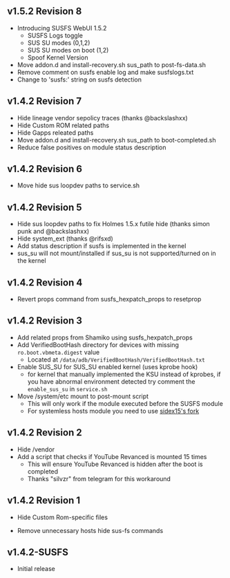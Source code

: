## v1.5.2 Revision 8
* Introducing SUSFS WebUI 1.5.2
	* SUSFS Logs toggle
	* SUS SU modes (0,1,2)
	* SUS SU modes on boot (1,2)
	* Spoof Kernel Version
* Move addon.d and install-recovery.sh sus_path to post-fs-data.sh
* Remove comment on susfs enable log and make susfslogs.txt
* Change to 'susfs:' string on susfs detection

## v1.4.2 Revision 7
* Hide lineage vendor sepolicy traces (thanks @backslashxx)
* Hide Custom ROM related paths
* Hide Gapps releated paths
* Move addon.d and install-recovery.sh sus_path to boot-completed.sh
* Reduce false positives on module status description

## v1.4.2 Revision 6
* Move hide sus loopdev paths to service.sh

## v1.4.2 Revision 5
* Hide sus loopdev paths to fix Holmes 1.5.x futile hide (thanks simon punk and @backslashxx)
* Hide system_ext (thanks @rifsxd)
* Add status description if susfs is implemented in the kernel
* sus_su will not mount/installed if sus_su is not supported/turned on in the kernel

## v1.4.2 Revision 4
* Revert props command from susfs_hexpatch_props to resetprop

## v1.4.2 Revision 3
* Add related props from Shamiko using susfs_hexpatch_props
* Add VerifiedBootHash directory for devices with missing `ro.boot.vbmeta.digest` value
	* Located at `/data/adb/VerifiedBootHash/VerifiedBootHash.txt`
* Enable SUS_SU for SUS_SU enabled kernel (uses kprobe hook)
	* for kernel that manually implemented the KSU instead of kprobes, if you have abnormal environment detected try comment the `enable_sus_su` in `service.sh`
* Move /system/etc mount to post-mount script
	* This will only work if the module executed before the SUSFS module
	* For systemless hosts module you need to use [sidex15's fork](https://github.com/sidex15/systemless-hosts-KernelSU-module)

## v1.4.2 Revision 2
* Hide /vendor
* Add a script that checks if YouTube Revanced is mounted 15 times
	* This will ensure YouTube Revanced is hidden after the boot is completed
	* Thanks "silvzr" from telegram for this workaround

## v1.4.2 Revision 1
* Hide Custom Rom-specific files
- Remove unnecessary hosts hide sus-fs commands

## v1.4.2-SUSFS
* Initial release